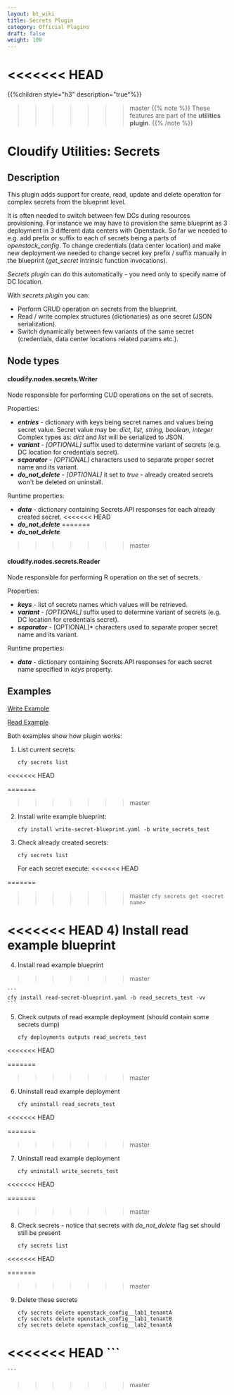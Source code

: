 ```yaml
---
layout: bt_wiki
title: Secrets Plugin
category: Official Plugins
draft: false
weight: 100
---
```

<<<<<<< HEAD
=======

{{%children style="h3" description="true"%}}

>>>>>>> master
{{% note %}}
These features are part of the **utilities plugin**.
{{% /note %}}

# Cloudify Utilities: Secrets

## Description

This plugin adds support for create, read, update and delete operation for complex secrets from the blueprint level.

It is often needed to switch between few DCs during resources provisioning.
For instance we may have to provision the same blueprint as 3 deployment in 3 different data centers with Openstack.
So far we needed to e.g. add prefix or suffix to each of secrets being a parts of *openstack_config*.
To change credentials (data center location) and make new deployment we needed to change secret key prefix / suffix manually in the blueprint (*get_secret* intrinsic function invocations).

*Secrets plugin* can do this automatically - you need only to specify name of DC location.

With *secrets plugin* you can:

* Perform CRUD operation on secrets from the blueprint.
* Read / write complex structures (dictionaries) as one secret (JSON serialization).
* Switch dynamically between few variants of the same secret (credentials, data center locations related params etc.).

## Node types

#### cloudify.nodes.secrets.Writer

Node responsible for performing CUD operations on the set of secrets.

Properties:

* ***entries*** - dictionary with keys being secret names and values being secret value.
Secret value may be: *dict, list, string, boolean, integer*
Complex types as: *dict* and *list* will be serialized to JSON.
* ***variant*** - *[OPTIONAL]* suffix used to determine variant of secrets (e.g. DC location for credentials secret).
* ***separator*** - *[OPTIONAL]* characters used to separate proper secret name and its variant.
* ***do_not_delete*** - *[OPTIONAL]* it set to *true* - already created secrets won't be deleted on uninstall.

Runtime properties:

* ***data*** - dictionary containing Secrets API responses for each already created secret.
<<<<<<< HEAD
* ***do_not_delete*** 
=======
* ***do_not_delete***
>>>>>>> master

#### cloudify.nodes.secrets.Reader

Node responsible for performing R operation on the set of secrets.

Properties:

* ***keys*** - list of secrets names which values will be retrieved.
* ***variant*** - *[OPTIONAL]* suffix used to determine variant of secrets (e.g. DC location for credentials secret).
* ***separator*** - [OPTIONAL]* characters used to separate proper secret name and its variant.

Runtime properties:

* ***data*** - dictionary containing Secrets API responses for each secret name specified in *keys* property.


## Examples

[Write Example](https://github.com/cloudify-community/blueprint-examples/blob/master/utilities-examples/cloudify_secrets/write-secret-blueprint.yaml)

[Read Example](https://github.com/cloudify-community/blueprint-examples/blob/master/utilities-examples/cloudify_secrets/read-secret-blueprint.yaml)

Both examples show how plugin works:

1) List current secrets:

    ```
    cfy secrets list
    ```
<<<<<<< HEAD
    
=======

>>>>>>> master
2) Install write example blueprint:

    ```
    cfy install write-secret-blueprint.yaml -b write_secrets_test
    ```

3) Check already created secrets:

    ```
    cfy secrets list
    ```

    For each secret execute:
<<<<<<< HEAD
    
=======

>>>>>>> master
    ```
    cfy secrets get <secret name>
    ```

<<<<<<< HEAD
4) Install read example blueprint 
=======
4) Install read example blueprint
>>>>>>> master

    ```
    cfy install read-secret-blueprint.yaml -b read_secrets_test -vv
    ```

5) Check outputs of read example deployment (should contain some secrets dump)

    ```
    cfy deployments outputs read_secrets_test
    ```
<<<<<<< HEAD
    
=======

>>>>>>> master
6) Uninstall read example deployment

    ```
    cfy uninstall read_secrets_test
    ```
<<<<<<< HEAD
    
=======

>>>>>>> master
7) Uninstall read example deployment

    ```
    cfy uninstall write_secrets_test
    ```
<<<<<<< HEAD
    
=======

>>>>>>> master
8) Check secrets - notice that secrets with *do_not_delete* flag set should still be present

    ```
    cfy secrets list
    ```
<<<<<<< HEAD
    
=======

>>>>>>> master
9) Delete these secrets

    ```
    cfy secrets delete openstack_config__lab1_tenantA
    cfy secrets delete openstack_config__lab1_tenantB    
    cfy secrets delete openstack_config__lab2_tenantA
<<<<<<< HEAD
    ``` 
=======
    ```
>>>>>>> master
